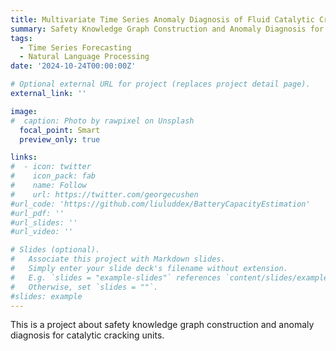 ```yaml
---
title: Multivariate Time Series Anomaly Diagnosis of Fluid Catalytic Cracking
summary: Safety Knowledge Graph Construction and Anomaly Diagnosis for Catalytic Cracking Units. 
tags:
  - Time Series Forecasting
  - Natural Language Processing
date: '2024-10-24T00:00:00Z'

# Optional external URL for project (replaces project detail page).
external_link: ''

image:
#  caption: Photo by rawpixel on Unsplash
  focal_point: Smart
  preview_only: true

links:
#  - icon: twitter
#    icon_pack: fab
#    name: Follow
#    url: https://twitter.com/georgecushen
#url_code: 'https://github.com/liuluddex/BatteryCapacityEstimation'
#url_pdf: ''
#url_slides: ''
#url_video: ''

# Slides (optional).
#   Associate this project with Markdown slides.
#   Simply enter your slide deck's filename without extension.
#   E.g. `slides = "example-slides"` references `content/slides/example-slides.md`.
#   Otherwise, set `slides = ""`.
#slides: example
---
```


This is a project about safety knowledge graph construction and anomaly diagnosis for catalytic cracking units.
